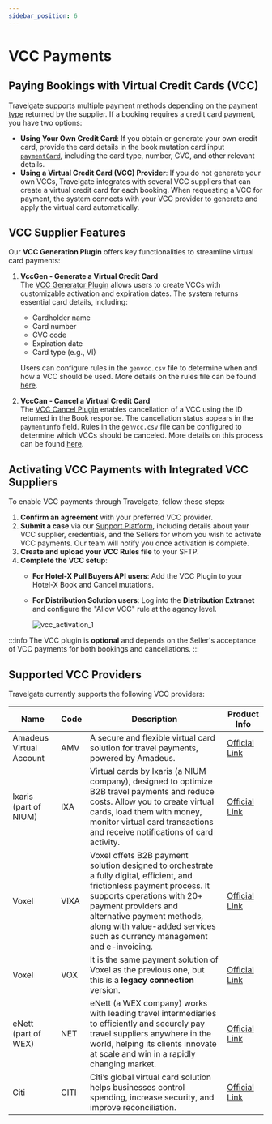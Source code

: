 ```yaml
---
sidebar_position: 6
---
```


# VCC Payments

## Paying Bookings with Virtual Credit Cards (VCC)

Travelgate supports multiple payment methods depending on the [payment type](/kb/faqs/faqs-price/travelgate-payment-types) returned by the supplier. If a booking requires a credit card payment, you have two options:

- **Using Your Own Credit Card**: If you obtain or generate your own credit card, provide the card details in the book mutation card input [`paymentCard`](/api/types/inputs/hotel-book-input), including the card type, number, CVC, and other relevant details.
- **Using a Virtual Credit Card (VCC) Provider**: If you do not generate your own VCCs, Travelgate integrates with several VCC suppliers that can create a virtual credit card for each booking. When requesting a VCC for payment, the system connects with your VCC provider to generate and apply the virtual card automatically.

## VCC Supplier Features

Our **VCC Generation Plugin** offers key functionalities to streamline virtual card payments:

1. **VccGen - Generate a Virtual Credit Card**  
   The [VCC Generator Plugin](/docs/apis/for-buyers/hotel-x-pull-buyers-api/plugins/virtual-credit-card) allows users to create VCCs with customizable activation and expiration dates. The system returns essential card details, including:
   - Cardholder name
   - Card number
   - CVC code
   - Expiration date
   - Card type (e.g., VI)

   Users can configure rules in the `genvcc.csv` file to determine when and how a VCC should be used. More details on the rules file can be found [here](/docs/apis/for-buyers/hotel-x-pull-buyers-api/plugins/virtual-credit-card#file-format-specification).

2. **VccCan - Cancel a Virtual Credit Card**  
   The [VCC Cancel Plugin](/docs/apis/for-buyers/hotel-x-pull-buyers-api/plugins/virtual-credit-card) enables cancellation of a VCC using the ID returned in the Book response. The cancellation status appears in the `paymentInfo` field. Rules in the `genvcc.csv` file can be configured to determine which VCCs should be canceled. More details on this process can be found [here](/docs/apis/for-buyers/hotel-x-pull-buyers-api/plugins/virtual-credit-card#file-format-specification).

## Activating VCC Payments with Integrated VCC Suppliers

To enable VCC payments through Travelgate, follow these steps:

1. **Confirm an agreement** with your preferred VCC provider.
2. **Submit a case** via our [Support Platform](https://app.travelgate.com/support), including details about your VCC supplier, credentials, and the Sellers for whom you wish to activate VCC payments. Our team will notify you once activation is complete.
3. **Create and upload your VCC Rules file** to your SFTP.
4. **Complete the VCC setup**:
   - **For Hotel-X Pull Buyers API users**: Add the VCC Plugin to your Hotel-X Book and Cancel mutations.
   - **For Distribution Solution users**: Log into the **Distribution Extranet** and configure the "Allow VCC" rule at the agency level.
     
     ![vcc_activation_1](https://storage.travelgate.com/kbase/vcc_activation_1.jpg)

:::info
The VCC plugin is **optional** and depends on the Seller's acceptance of VCC payments for both bookings and cancellations.
:::

## Supported VCC Providers

Travelgate currently supports the following VCC providers:

| Name                  | Code  | Description                                                                                                   | Product Info |
|-----------------------|-------|---------------------------------------------------------------------------------------------------------------|--------------|
| Amadeus Virtual Account | AMV   | A secure and flexible virtual card solution for travel payments, powered by Amadeus.                         | [Official Link](https://amadeus.com/en/travel-sellers/products/b2b-wallet) |
| Ixaris (part of NIUM)         | IXA   | Virtual cards by Ixaris (a NIUM company), designed to optimize B2B travel payments and reduce costs. Allow you to create virtual cards, load them with money, monitor virtual card transactions and receive notifications of card activity.         | [Official Link](https://docs.nium.com/travel/docs/quick-start-guide) |
| Voxel       | VIXA  | Voxel offets B2B payment solution designed to orchestrate a fully digital, efficient, and frictionless payment process. It supports operations with 20+ payment providers and alternative payment methods, along with value-added services such as currency management and e-invoicing. | [Official Link](https://www.voxelgroup.net/bavel-pay-solution/) |
| Voxel                 | VOX   | It is the same payment solution of Voxel as the previous one, but this is a **legacy connection** version.        | [Official Link](https://www.voxelgroup.net/bavel-pay-solution/) |
| eNett (part of WEX)   | NET   | eNett (a WEX company) works with leading travel intermediaries to efficiently and securely pay travel suppliers anywhere in the world, helping its clients innovate at scale and win in a rapidly changing market. | [Official Link](https://www.wexinc.com/products/business-payments/virtual-cards/) |
| Citi                  | CITI  | Citi’s global virtual card solution helps businesses control spending, increase security, and improve reconciliation. | [Official Link](https://www.citibank.com/tts/solutions/commercial-cards/assets/docs/case-studies/1135896_GTS25543_VirtualCardAcct_SS_vF_27Sept2013.pdf) |
